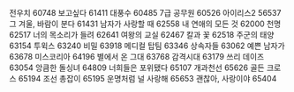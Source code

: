 전우치	60748
보고싶다	61411
대풍수	60485
7급 공무원	60526
아이리스2	56537
그 겨울, 바람이 분다	61431
남자가 사랑할 때	62558
내 연애의 모든 것	62000
천명	62517
너의 목소리가 들려	62641
여왕의 교실	62467
칼과 꽃	62518
주군의 태양	63154
투윅스	63240
비밀	63918
메디컬 탑팀	63346
상속자들	63062
예쁜 남자가63678
미스코리아	64196
별에서 온 그대	63768
감격시대	63179
쓰리 데이즈	63054
앙큼한 돌싱녀	64809
너희들은 포위됐다	65107
개과천선	65626
골든 크로스	65194
조선 총잡이	65195
운명처럼 널 사랑해	65653
괜찮아, 사랑이야	65404
